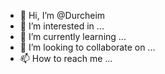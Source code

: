 - 👋 Hi, I’m @Durcheim
- 👀 I’m interested in ...
- 🌱 I’m currently learning ...
- 💞️ I’m looking to collaborate on ...
- 📫 How to reach me ...

<!---
Durcheim/Durcheim is a ✨ special ✨ repository because its `README.md` (this file) appears on your GitHub profile.
You can click the Preview link to take a look at your changes.
--->
